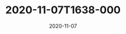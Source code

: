 ---
date: 2020-11-07
title: 2020-11-07T1638-000
hero: 2020/2020-11-07T1638-000.jpeg

# briefly describe the image…
alt: ''

# insert the closed caption text after the three-dash break…
# (include line-breaks, punctuation, and capitalization)
---